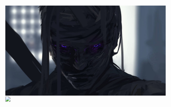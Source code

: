 ![Flandre](https://github.com/zxt1996/zxt1996/raw/master/img/1585565163-PHYmCuDIwz.jpeg) 
![](https://upload-images.jianshu.io/upload_images/12890819-61e533eb9988f8b1.gif?imageMogr2/auto-orient/strip)
